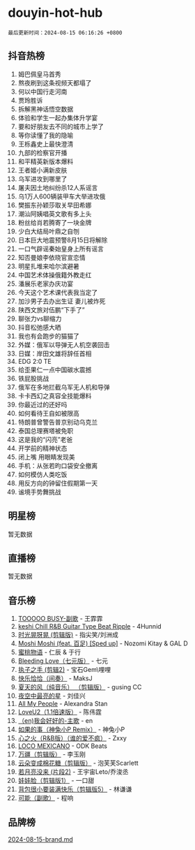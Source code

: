 # douyin-hot-hub

`最后更新时间：2024-08-15 06:16:26 +0800`

## 抖音热榜

1. 姆巴佩皇马首秀
1. 熬夜刷到这条视频天都塌了
1. 何以中国行走河南
1. 贾玲胜诉
1. 拆解黑神话悟空数据
1. 体验和学生一起办集体升学宴
1. 要和好朋友去不同的城市上学了
1. 等你读懂了我的隐喻
1. 王栎鑫史上最快澄清
1. 九部的检察官开播
1. 和平精英新版本爆料
1. 王者姬小满新皮肤
1. 乌军进攻到哪里了
1. 屠夫因土地纠纷杀12人系谣言
1. 乌1万人600辆装甲车大举进攻俄
1. 樊振东孙颖莎取关早田希娜
1. 潮汕阿姨唱英文歌有多上头
1. 粉丝给肖若腾寄了一块金牌
1. 少白大结局叶鼎之自刎
1. 日本巨大地震预警8月15日将解除
1. 一口气辟谣秦始皇身上所有谣言
1. 知否曼娘李依晓官宣恋情
1. 明星扎堆来哈尔滨避暑
1. 中国艺术体操俄籍外教走红
1. 潘展乐老家办庆功宴
1. 今天这个艺术课代表我当定了
1. 加沙男子去办出生证 妻儿被炸死
1. 陕西文旅对伍鹏“下手了”
1. 聊张力vs聊缩力
1. 抖音松弛感大晒
1. 我也有会跑步的猫猫了
1. 外媒：俄军以导弹无人机空袭回击
1. 日媒：岸田文雄将辞任首相
1. EDG 2:0 TE
1. 给歪果仁一点中国碳水震撼
1. 铁屁股挑战
1. 俄军在多地拦截乌军无人机和导弹
1. 卡卡西幻之真容全技能爆料
1. 你最近过的还好吗
1. 如何看待王自如被限高
1. 特朗普曾警告普京别动乌克兰
1. 泰国总理赛塔被免职
1. 这是我的“闪亮”老爸
1. 开学前的精神状态
1. 闭上嘴 用眼睛发现美
1. 手机：从张若昀口袋安全撤离
1. 如何模仿人类吃饭
1. 用反方向的钟留住假期第一天
1. 谧境手势舞挑战

## 明星榜

暂无数据

## 直播榜

暂无数据

## 音乐榜

1. [TOOOOO BUSY-副歌](https://sf5-hl-cdn-tos.douyinstatic.com/obj/tos-cn-ve-2774/o0fmjGZetNDjSM5EimFs2QlzBg30YgByJMRQrC) - 王霏霏
1. [keshi Chill R&B Guitar Type Beat Ripple](https://sf5-hl-cdn-tos.douyinstatic.com/obj/tos-cn-ve-2774/okQIfmitAB3HpgZQo0YCEFEACcDhQngn0fkFIC) - 4Hunnid
1. [时光晃呀晃 (剪辑版)](https://sf5-hl-cdn-tos.douyinstatic.com/obj/tos-cn-ve-2774/o8ACeQem3gwI1x3GIYGAfKG0LJebKFRJDwRwyW) - 指尖笑/刘洲成
1. [Moshi Moshi (feat. 百足) [Sped up]](https://sf5-hl-cdn-tos.douyinstatic.com/obj/tos-cn-ve-2774/ocCPFQcXJLeroaIdQLIGAoeeYM3OAUYGDguHXz) - Nozomi Kitay & GAL D
1. [蜜桃物语](https://sf3-cdn-tos.douyinstatic.com/obj/tos-cn-ve-2774/oIhOSCZtIACtYU4XQkngiW9kCBfVD1Fz9IYeqL) - 仁辰 & 于行
1. [Bleeding Love（七元版）](https://sf6-cdn-tos.douyinstatic.com/obj/tos-cn-ve-2774/oEgC9eZFHQ1MfSRnrfkzFp8AayDWqAQMABBgUs) - 七元
1. [执子之手 (剪辑2)](https://sf5-hl-cdn-tos.douyinstatic.com/obj/tos-cn-ve-2774/oUoZLQjCc31XzqsBnBQUNgeKtYPBcgbFDwtfcu) - 宝石Gem\哩哩
1. [快乐恰恰（间奏）](https://sf5-hl-cdn-tos.douyinstatic.com/obj/tos-cn-ve-2774/oMesum3HvWQXJxuMFeVYzf54o2QzH5aEBPOCAn) - MaksJ
1. [夏天的风（纯音乐） （剪辑版）](https://sf5-hl-cdn-tos.douyinstatic.com/obj/tos-cn-ve-2774/oUzLjBZZFQAoNRmGokEeD5zfQCObp6UeFAnTa6) - gusing CC
1. [夜空中最亮的星](https://sf5-hl-cdn-tos.douyinstatic.com/obj/tos-cn-ve-2774/o4IfgGwqqnFeXEMGaS8JBzJAdayAaCeoxqbjCD) - 刘佳兴
1. [All My People](https://sf5-hl-cdn-tos.douyinstatic.com/obj/tos-cn-ve-2774/c7773e6b7c3f4bd9b26cd85b0cfa4eff) - Alexandra Stan
1. [LoveU2（1.1倍速版）](https://sf6-cdn-tos.douyinstatic.com/obj/tos-cn-ve-2774/oQMeDffLaEmgMwgCOEMAFCI6INzoFPgWdD0rsa) - 陈伟霆
1. [（en)我会好好的-主歌](https://sf3-cdn-tos.douyinstatic.com/obj/tos-cn-ve-2774/oUrYpIdrvCbA8m8yAZjbMWjUkL6tiinWMkBTs) - en
1. [如果的事（神兔小P Remix）](https://sf5-hl-cdn-tos.douyinstatic.com/obj/tos-cn-ve-2774/okHtAffz3g4ZB0BMQn9iC9BC6AciI3xCmgQTqt) - 神兔小P
1. [心之火（R&B版）（谁的爱不疯）](https://sf5-hl-cdn-tos.douyinstatic.com/obj/tos-cn-ve-2774/okemkEDaIBBE3OosftCgMxlFkLQZRw37t36ZQv) - Zxxy
1. [LOCO MEXICANO](https://sf5-hl-cdn-tos.douyinstatic.com/obj/tos-cn-ve-2774/owxVoxJorA4ILBfsMAjU6t7O1xW9w0tS7EYzh6) - ODK Beats
1. [万疆（剪辑版）](https://sf5-hl-cdn-tos.douyinstatic.com/obj/tos-cn-ve-2774/ooG7oVgFlDTelKCjCsTTobQvbdtj1BBQXnfZd8) - 李玉刚
1. [云朵变成棉花糖（剪辑版）](https://sf5-hl-cdn-tos.douyinstatic.com/obj/tos-cn-ve-2774/o8LC84GQLALFfXeyJmh8KE61byVQYMMeAZLfEI) - 泡芙芙Scarlett
1. [若月亮没来 (片段2)](https://sf3-cdn-tos.douyinstatic.com/obj/tos-cn-ve-2774/ocQavLLjkCOeDxGyYeIMGgNAIwJ0QXE1Ve3Fzv) - 王宇宙Leto/乔浚丞
1. [娃娃脸（剪辑版1）](https://sf5-hl-cdn-tos.douyinstatic.com/obj/tos-cn-ve-2774/oIimSCgQoNUePTAZ1Ba7TeADY4KetGYsVFeaaB) - 一口甜
1. [背包很小要装满快乐（剪辑版5）](https://sf5-hl-cdn-tos.douyinstatic.com/obj/tos-cn-ve-2774/oUqSJIiBjw2pxsBAiQRmkbZGJrlGCMBPpIW90) - 林谦谦
1. [可能（副歌）](https://sf5-hl-cdn-tos.douyinstatic.com/obj/tos-cn-ve-2774/cde1731888894259b333569393c2fb51) - 程响

## 品牌榜

[2024-08-15-brand.md](2024-08-15-brand.md)
